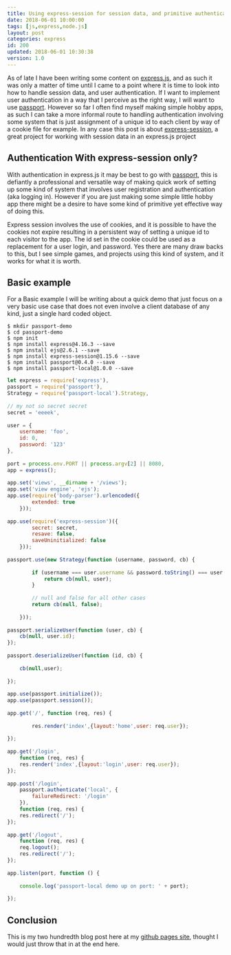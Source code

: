```yaml
---
title: Using express-session for session data, and primitive authentication in express.js
date: 2018-06-01 10:00:00
tags: [js,express,node.js]
layout: post
categories: express
id: 200
updated: 2018-06-01 10:30:38
version: 1.0
---
```


As of late I have been writing some content on [express.js](https://expressjs.com/), and as such it was only a matter of time until I came to a point where it is time to look into how to handle session data, and user authentication. If I want to implement user authentication in a way that I perceive as the right way, I will want to use [passport](/2018/05/31/express-passport/). However so far I often find myself making simple hobby apps, as such I can take a more informal route to handling authentication involving some system that is just assignment of a unique id to each client by way of a cookie file for example. In any case this post is about [express-session](https://www.npmjs.com/package/express-session), a great project for working with session data in an express.js project

<!-- more -->

## Authentication With express-session only?

With authentication in express.js it may be best to go with [passport](/2018/05/31/express-passport/), this is defiantly a professional and versatile way of making quick work of setting up some kind of system that involves user registration and authentication (aka logging in). However if you are just making some simple little hobby app there might be a desire to have some kind of primitive yet effective way of doing this.

Express session involves the use of cookies, and it is possible to have the cookies not expire resulting in a persistent way of setting a unique id to each visitor to the app. The id set in the cookie could be used as a replacement for a user login, and password. Yes there are many draw backs to this, but I see simple games, and projects using this kind of system, and it works for what it is worth.

## Basic example

For a Basic example I will be writing about a quick demo that just focus on a very basic use case that does not even involve a client database of any kind, just a single hard coded object.

```
$ mkdir passport-demo
$ cd passport-demo
$ npm init
$ npm install express@4.16.3 --save
$ npm install ejs@2.6.1 --save
$ npm install express-session@1.15.6 --save
$ npm install passport@0.4.0 --save
$ npm install passport-local@1.0.0 --save
```

```js
let express = require('express'),
passport = require('passport'),
Strategy = require('passport-local').Strategy,
 
// my not so secret secret
secret = 'eeeek',
 
user = {
    username: 'foo',
    id: 0,
    password: '123'
},
 
port = process.env.PORT || process.argv[2] || 8080,
app = express();
 
app.set('views', __dirname + '/views');
app.set('view engine', 'ejs');
app.use(require('body-parser').urlencoded({
        extended: true
    }));
 
app.use(require('express-session')({
        secret: secret,
        resave: false,
        saveUninitialized: false
    }));
 
passport.use(new Strategy(function (username, password, cb) {
 
        if (username === user.username && password.toString() === user.password) {
            return cb(null, user);
        }
 
        // null and false for all other cases
        return cb(null, false);
 
    }));
 
passport.serializeUser(function (user, cb) {
    cb(null, user.id);
});
 
passport.deserializeUser(function (id, cb) {
 
    cb(null,user);
 
});
 
app.use(passport.initialize());
app.use(passport.session());
 
app.get('/', function (req, res) {
 
        res.render('index',{layout:'home',user: req.user});
 
});
 
app.get('/login',
    function (req, res) {
    res.render('index',{layout:'login',user: req.user});
});
 
app.post('/login',
    passport.authenticate('local', {
        failureRedirect: '/login'
    }),
    function (req, res) {
    res.redirect('/');
});
 
app.get('/logout',
    function (req, res) {
    req.logout();
    res.redirect('/');
});
 
app.listen(port, function () {
 
    console.log('passport-local demo up on port: ' + port);
 
});
```

## Conclusion

This is my two hundredth blog post here at my [github pages site](https://dustinpfister.github.io), thought I would just throw that in at the end here.
